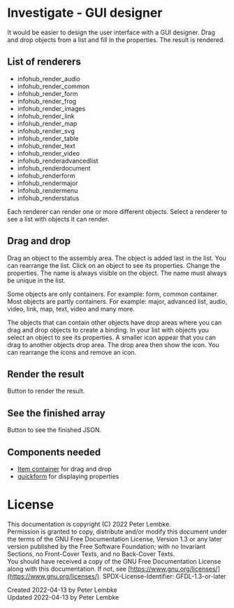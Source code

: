 # Investigate - GUI designer

It would be easier to design the user interface with a GUI designer.
Drag and drop objects from a list and fill in the properties.
The result is rendered.

## List of renderers

* infohub_render_audio
* infohub_render_common
* infohub_render_form
* infohub_render_frog
* infohub_render_images
* infohub_render_link
* infohub_render_map
* infohub_render_svg
* infohub_render_table
* infohub_render_text
* infohub_render_video
* infohub_renderadvancedlist
* infohub_renderdocument
* infohub_renderform
* infohub_rendermajor
* infohub_rendermenu
* infohub_renderstatus

Each renderer can render one or more different objects.
Select a renderer to see a list with objects it can render.

## Drag and drop
Drag an object to the assembly area.
The object is added last in the list.
You can rearrange the list.
Click on an object to see its properties. Change the properties.
The name is always visible on the object. The name must always be unique in the list.

Some objects are only containers. For example: form, common container.
Most objects are partly containers. For example: major, advanced list, audio, video, link, map, text, video and many more.

The objects that can contain other objects have drop areas where you can drag and drop objects to create a binding.
In your list with objects you select an object to see its properties. A smaller icon appear that you can drag to another objects drop area.
The drop area then show the icon. You can rearrange the icons and remove an icon.

## Render the result

Button to render the result.

## See the finished array

Button to see the finished JSON.

## Components needed

* [Item container](main,investigate_itemcontainer) for drag and drop
* [quickform](main,investigate_quickform) for displaying properties

# License
This documentation is copyright (C) 2022 Peter Lembke.  
Permission is granted to copy, distribute and/or modify this document under the terms of the GNU Free Documentation License, Version 1.3 or any later version published by the Free Software Foundation; with no Invariant Sections, no Front-Cover Texts, and no Back-Cover Texts.  
You should have received a copy of the GNU Free Documentation License along with this documentation. If not, see [https://www.gnu.org/licenses/](https://www.gnu.org/licenses/).  SPDX-License-Identifier: GFDL-1.3-or-later

Created 2022-04-13 by Peter Lembke  
Updated 2022-04-13 by Peter Lembke  
